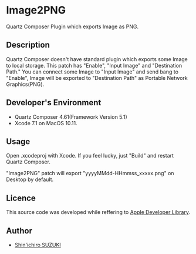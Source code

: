 Image2PNG
====

Quartz Composer Plugin which exports Image as PNG.

## Description
Quartz Composer doesn't have standard plugin which exports some Image to local storage.
This patch has "Enable", "Input Image" and "Destination Path."
You can connect some Image to "Input Image" and send bang to "Enable", Image will be exported to "Destination Path" as Portable Network Graphics(PNG).

## Developer's Environment
* Quartz Composer 4.61(Framework Version 5.1)
* Xcode 7.1 on MacOS 10.11.

## Usage
Open .xcodeproj with Xcode. If you feel lucky, just "Build" and restart Quartz Composer.

"Image2PNG" patch will export "yyyyMMdd-HHmmss_xxxxx.png" on Desktop by default.

## Licence

This source code was developed while reffering to [Apple Developer Library](https://developer.apple.com/library/mac/samplecode/ImageExporter/Introduction/Intro.html#//apple_ref/doc/uid/DTS40009329-Intro-DontLinkElementID_2).

## Author

* [Shin'ichiro SUZUKI](shin@szk-engineering.com)